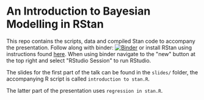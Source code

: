 # An Introduction to Bayesian Modelling in RStan

This repo contains the scripts, data and compiled Stan code to accompany the presentation. Follow along with binder: [![Binder](https://mybinder.org/badge_logo.svg)](https://mybinder.org/v2/gh/EdJeeOnGitHub/rstan-example/master) or install RStan using instructions found [here](https://github.com/stan-dev/rstan/wiki/RStan-Getting-Started). When using binder navigate to the "new" button at the top right and select "RStudio Session" to run RStudio.

The slides for the first part of the talk can be found in the `slides/` folder, the accompanying R script is called `introduction to stan.R`.

The latter part of the presentation uses `regression in stan.R`.

